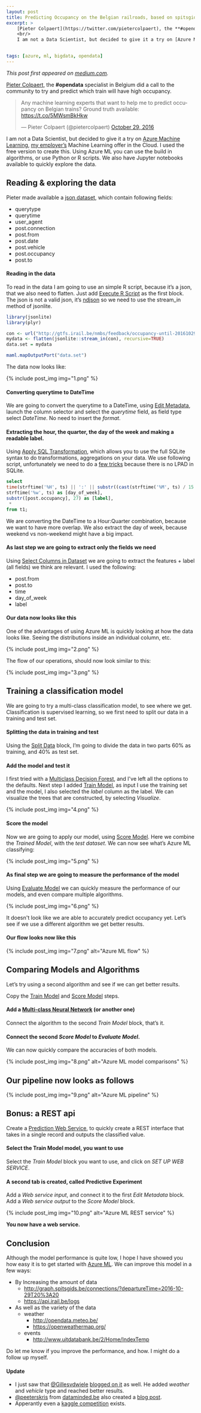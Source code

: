 ```yaml
---
layout: post
title: Predicting Occupancy on the Belgian railroads, based on spitsgids/iRail data, using Azure ML.
excerpt: >
    [Pieter Colpaert](https://twitter.com/pietercolpaert), the **#opendata** specialist in Belgium did a call to the community to try and predict which train will have high occupancy.
    <br/>
    I am not a Data Scientist, but decided to give it a try on [Azure Machine Learning](https://studio.azureml.net/), [my employer’s](https://microsoft.be/) Machine Learning offer in the Cloud. I used the free version to create this. Using Azure ML you can use the build in algorithms, or use Python or R scripts. We also have Jupyter notebooks available to quickly explore the data.
    

tags: [azure, ml, bigdata, opendata]
---
```


*This post first appeared on [medium.com](https://medium.com/@nathan.gs/predicting-occupancy-on-the-belgian-railroads-based-on-spitsgids-irail-data-using-azure-ml-95aa89f22620).*

[Pieter Colpaert](https://twitter.com/pietercolpaert), the **#opendata** specialist in Belgium did a call to the community to try and predict which train will have high occupancy.

<blockquote class="twitter-tweet" data-lang="en"><p lang="en" dir="ltr">Any machine learning experts that want to help me to predict occupancy on Belgian trains? Ground truth available: <a href="https://t.co/5MWsmBkHkw">https://t.co/5MWsmBkHkw</a></p>&mdash; Pieter Colpaert (@pietercolpaert) <a href="https://twitter.com/pietercolpaert/status/792311571565387776?ref_src=twsrc%5Etfw">October 29, 2016</a></blockquote>
<script async src="https://platform.twitter.com/widgets.js" charset="utf-8"></script>


I am not a Data Scientist, but decided to give it a try on [Azure Machine Learning](https://studio.azureml.net/), [my employer’s](https://microsoft.be/) Machine Learning offer in the Cloud. I used the free version to create this. Using Azure ML you can use the build in algorithms, or use Python or R scripts. We also have Jupyter notebooks available to quickly explore the data.

## Reading & exploring the data

Pieter made available a [json dataset](https://gtfs.irail.be/nmbs/feedback/occupancy-until-20161029.newlinedelimitedjsonobjects), which contain following fields:
- querytype
- querytime
- user_agent
- post.connection
- post.from
- post.date
- post.vehicle
- post.occupancy
- post.to

#### Reading in the data

To read in the data I am going to use an simple R script, because it’s a json, that we also need to flatten. Just add [Execute R Script](https://msdn.microsoft.com/en-us/library/azure/dn905952.aspx) as the first block. The json is not a valid json, it’s [ndjson](http://ndjson.org/) so we need to use the stream_in method of jsonlite.

```r
library(jsonlite)
library(plyr)

con <- url("http://gtfs.irail.be/nmbs/feedback/occupancy-until-20161029.newlinedelimitedjsonobjects")
mydata <- flatten(jsonlite::stream_in(con), recursive=TRUE)
data.set = mydata

maml.mapOutputPort("data.set")
```

The data now looks like:

{% include post_img img="1.png"  %}

#### Converting querytime to DateTime

We are going to convert the querytime to a DateTime, using [Edit Metadata](https://msdn.microsoft.com/en-us/library/azure/dn905986.aspx), launch the column selector and select the *querytime* field, as field type select *DateTime*. No need to insert the *format*.

#### Extracting the hour, the quarter, the day of the week and making a readable label.

Using [Apply SQL Transformation](https://msdn.microsoft.com/en-us/library/azure/dn905914.aspx), which allows you to use the full SQLite syntax to do transformations, aggregations on your data. We use following script, unfortunately we need to do a [few tricks](http://stackoverflow.com/a/35060424) because there is no LPAD in SQLite.

```sql
select 
time(strftime('%H', ts) || ':' || substr((cast(strftime('%M', ts) / 15 as int) * 15) || '0', 1, 2)) as [time],
strftime('%w', ts) as [day_of_week],
substr([post.occupancy], 27) as [label],
 * 
from t1;
```

We are converting the DateTime to a Hour:Quarter combination, because we want to have more overlap. We also extract the day of week, because weekend vs non-weekend might have a big impact.

#### As last step we are going to extract only the fields we need

Using [Select Columns in Dataset](https://msdn.microsoft.com/en-us/library/azure/dn905883.aspx) we are going to extract the features + label (all fields) we think are relevant. 
I used the following: 
- post.from
- post.to
- time
- day_of_week
- label

#### Our data now looks like this

One of the advantages of using Azure ML is quickly looking at how the data looks like. Seeing the distributions inside an individual column, etc.

{% include post_img img="2.png"  %}

The flow of our operations, should now look similar to this:

{% include post_img img="3.png"  %}


## Training a classification model

We are going to try a multi-class classification model, to see where we get. Classification is supervised learning, so we first need to split our data in a training and test set.

#### Splitting the data in training and test
Using the [Split Data](https://msdn.microsoft.com/en-us/library/azure/dn905969.aspx) block, I’m going to divide the data in two parts 60% as training, and 40% as test set.

#### Add the model and test it

I first tried with a [Multiclass Decision Forest](https://msdn.microsoft.com/en-us/library/azure/dn906015.aspx), and I've left all the options to the defaults. Next step I added [Train Model](https://msdn.microsoft.com/en-us/library/azure/dn906044.aspx), as input I use the training set and the model, I also selected the *label* column as the label. We can visualize the trees that are constructed, by selecting *Visualize*.

{% include post_img img="4.png"  %}

#### Score the model

Now we are going to apply our model, using [Score Model](https://msdn.microsoft.com/en-us/library/azure/dn905995.aspx). Here we combine the *Trained Model*, with the *test dataset*. We can now see what’s Azure ML classifying:

{% include post_img img="5.png"  %}

#### As final step we are going to measure the performance of the model

Using [Evaluate Model](https://msdn.microsoft.com/en-us/library/azure/dn905915.aspx) we can quickly measure the performance of our models, and even compare multiple algorithms.

{% include post_img img="6.png"  %}

It doesn't look like we are able to accurately predict occupancy yet. Let’s see if we use a different algorithm we get better results.

#### Our flow looks now like this

{% include post_img img="7.png" alt="Azure ML flow"  %}

## Comparing Models and Algorithms

Let’s try using a second algorithm and see if we can get better results.

Copy the [Train Model](#add-the-model-and-test-it) and [Score Model](#score-the-model) steps.

#### Add a [Multi-class Neural Network](https://msdn.microsoft.com/en-us/library/azure/dn906030.aspx) (or another one)

Connect the algorithm to the second *Train Model* block, that’s it.

#### Connect the second *Score Model* to *Evaluate Model*. 

We can now quickly compare the accuracies of both models.

{% include post_img img="8.png" alt="Azure ML model comparisons"  %}

## Our pipeline now looks as follows

{% include post_img img="9.png" alt="Azure ML pipeline"  %}

## Bonus: a REST api

Create a [Prediction Web Service](https://azure.microsoft.com/en-us/documentation/articles/machine-learning-walkthrough-5-publish-web-service/), to quickly create a REST interface that takes in a single record and outputs the classified value.

#### Select the Train Model model, you want to use

Select the *Train Model* block you want to use, and click on *SET UP WEB SERVICE*.

#### A second tab is created, called **Predictive Experiment**

Add a *Web service input*, and connect it to the first *Edit Metadata* block. 
Add a *Web service output* to the *Score Model* block.

{% include post_img img="10.png" alt="Azure ML REST service"  %}

**You now have a web service.**

## Conclusion

Although the model performance is quite low, I hope I have showed you how easy it is to get started with [Azure ML](https://studio.azureml.net). 
We can improve this model in a few ways:
- By Increasing the amount of data
    - <http://graph.spitsgids.be/connections/?departureTime=2016-10-29T20%3A20>
    - <https://api.irail.be/logs>
- As well as the variety of the data
    - weather 
        - <http://opendata.meteo.be/>
        - <https://openweathermap.org/>
    - events
        - <http://www.uitdatabank.be/2/Home/IndexTemp>
    
Do let me know if you improve the performance, and how. I might do a follow up myself.

#### Update

* I just saw that [@Gillesvdwiele](https://twitter.com/Gillesvdwiele) [blogged on it](https://medium.com/@gillesvandewiele/very-nice-read-nathan-51b4f3b8dfba) as well. He added _weather_ and _vehicle_ type and reached better results.
* [@peeterskris](https://twitter.com/peeterskris) from [dataminded.be](https://dataminded.be) also created a [blog post](https://dataminded.be/blog/predicting-occupancy-nmbs-trains).
* Apperantly even a [kaggle competition](https://www.kaggle.com/c/train-occupancy-prediction/discussion/27549) exists.


